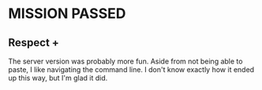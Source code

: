 # MISSION PASSED
## Respect +

The server version was probably more fun. Aside from not being able to paste, I like navigating the command line. I don't know exactly how it ended up this way, but I'm glad it did.

